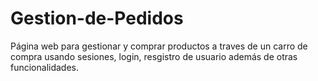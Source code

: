 # Gestion-de-Pedidos
Página web para gestionar y comprar productos a traves de un carro de compra usando sesiones, login, resgistro de usuario además de otras funcionalidades.
